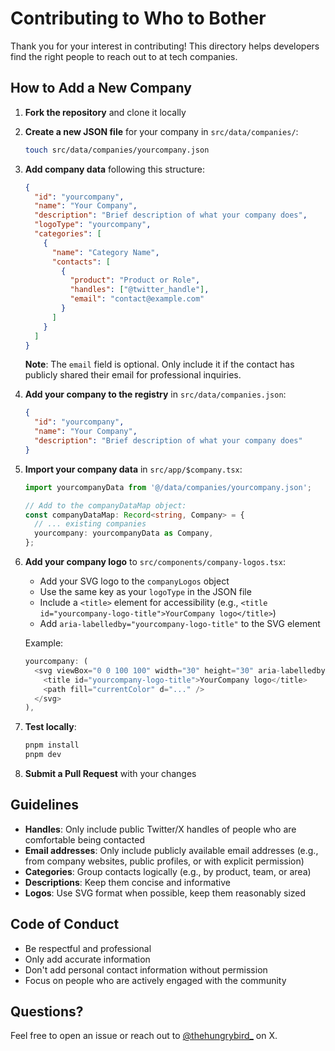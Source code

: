 # Contributing to Who to Bother

Thank you for your interest in contributing! This directory helps developers find the right people to reach out to at tech companies.

## How to Add a New Company

1. **Fork the repository** and clone it locally

2. **Create a new JSON file** for your company in `src/data/companies/`:
   ```bash
   touch src/data/companies/yourcompany.json
   ```

3. **Add company data** following this structure:
   ```json
   {
     "id": "yourcompany",
     "name": "Your Company",
     "description": "Brief description of what your company does",
     "logoType": "yourcompany",
     "categories": [
       {
         "name": "Category Name",
         "contacts": [
           {
             "product": "Product or Role",
             "handles": ["@twitter_handle"],
             "email": "contact@example.com"
           }
         ]
       }
     ]
   }
   ```
   
   **Note**: The `email` field is optional. Only include it if the contact has publicly shared their email for professional inquiries.

4. **Add your company to the registry** in `src/data/companies.json`:
   ```json
   {
     "id": "yourcompany",
     "name": "Your Company",
     "description": "Brief description of what your company does"
   }
   ```

5. **Import your company data** in `src/app/$company.tsx`:
   ```typescript
   import yourcompanyData from '@/data/companies/yourcompany.json';
   
   // Add to the companyDataMap object:
   const companyDataMap: Record<string, Company> = {
     // ... existing companies
     yourcompany: yourcompanyData as Company,
   };
   ```

6. **Add your company logo** to `src/components/company-logos.tsx`:
   - Add your SVG logo to the `companyLogos` object
   - Use the same key as your `logoType` in the JSON file
   - Include a `<title>` element for accessibility (e.g., `<title id="yourcompany-logo-title">YourCompany logo</title>`)
   - Add `aria-labelledby="yourcompany-logo-title"` to the SVG element
   
   Example:
   ```typescript
   yourcompany: (
     <svg viewBox="0 0 100 100" width="30" height="30" aria-labelledby="yourcompany-logo-title">
       <title id="yourcompany-logo-title">YourCompany logo</title>
       <path fill="currentColor" d="..." />
     </svg>
   ),
   ```

7. **Test locally**:
   ```bash
   pnpm install
   pnpm dev
   ```

8. **Submit a Pull Request** with your changes

## Guidelines

- **Handles**: Only include public Twitter/X handles of people who are comfortable being contacted
- **Email addresses**: Only include publicly available email addresses (e.g., from company websites, public profiles, or with explicit permission)
- **Categories**: Group contacts logically (e.g., by product, team, or area)
- **Descriptions**: Keep them concise and informative
- **Logos**: Use SVG format when possible, keep them reasonably sized

## Code of Conduct

- Be respectful and professional
- Only add accurate information
- Don't add personal contact information without permission
- Focus on people who are actively engaged with the community

## Questions?

Feel free to open an issue or reach out to [@thehungrybird_](https://x.com/thehungrybird_) on X.
